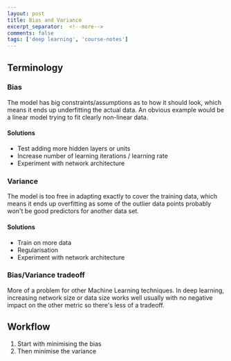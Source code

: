 ```yaml
---
layout: post
title: Bias and Variance
excerpt_separator:  <!--more-->
comments: false
tags: ['deep learning', 'course-notes']
---
```


## Terminology

### Bias
The model has big constraints/assumptions as to how it should look, which means it ends up underfitting the actual data. An obvious example would be a linear model trying to fit clearly non-linear data.

#### Solutions
- Test adding more hidden layers or units
- Increase number of learning iterations / learning rate
- Experiment with network architecture

### Variance
The model is too free in adapting exactly to cover the training data, which means it ends up overfitting as some of the outlier data points probably won't be good predictors for another data set.

#### Solutions
- Train on more data
- Regularisation
- Experiment with network architecture

<!--more-->

### Bias/Variance tradeoff
More of a problem for other Machine Learning techniques. In deep learning, increasing network size or data size works well usually with no negative impact on the other metric so there's less of a tradeoff.

## Workflow
1. Start with minimising the bias
2. Then minimise the variance
